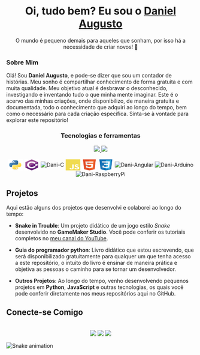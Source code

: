 <h1 align="center">
    Oi, tudo bem? Eu sou o 
    <a href="https://www.linkedin.com/in/danielmilanez/">Daniel Augusto</a>
</h1>

<p align="center">
    O mundo é pequeno demais para aqueles que sonham, por isso há a necessidade de criar novos! 🚀
</p>

### Sobre Mim

Olá! Sou **Daniel Augusto**, e pode-se dizer que sou um contador de histórias. Meu sonho é compartilhar conhecimento de forma gratuita e com muita qualidade. Meu objetivo atual é desbravar o desconhecido, investigando e inventando tudo o que minha mente imaginar. Este é o acervo das minhas criações, onde disponibilizo, de maneira gratuita e documentada, todo o conhecimento que adquiri ao longo do tempo, bem como o necessário para cada criação específica. Sinta-se à vontade para explorar este repositório!

<div align="center">
    <h3>Tecnologias e ferramentas</h3>
    <a href="https://beacons.ai/danielmilanez">
        <img height="180em" src="https://github-readme-stats.vercel.app/api?username=danielmilanez&show_icons=true&theme=merko"/>
        <img height="180em" src="https://github-readme-stats.vercel.app/api/top-langs/?username=danielmilanez&layout=compact&theme=merko"/>
    </a>
</div>

<div style="display: inline_block" align="center"><br>
    <img align="center" alt="Dani-Python" height="30" width="40" src="https://raw.githubusercontent.com/devicons/devicon/master/icons/python/python-original.svg">
    <img align="center" alt="Dani-Csharp" height="30" width="40" src="https://raw.githubusercontent.com/devicons/devicon/master/icons/csharp/csharp-original.svg">
    <img align="center" alt="Dani-C" height="30" width="40" src="https://cdn.jsdelivr.net/gh/devicons/devicon@latest/icons/c/c-original.svg">
    <img align="center" alt="Dani-Js" height="30" width="40" src="https://raw.githubusercontent.com/devicons/devicon/master/icons/javascript/javascript-plain.svg">
    <img align="center" alt="Dani-HTML" height="30" width="40" src="https://raw.githubusercontent.com/devicons/devicon/master/icons/html5/html5-original.svg">
    <img align="center" alt="Dani-CSS" height="30" width="40" src="https://raw.githubusercontent.com/devicons/devicon/master/icons/css3/css3-original.svg">
    <img align="center" alt="Dani-Angular" height="30" width="40" src="https://cdn.jsdelivr.net/gh/devicons/devicon@latest/icons/angular/angular-original.svg">
    <img align="center" alt="Dani-Arduino" height="30" width="40" src="https://cdn.jsdelivr.net/gh/devicons/devicon/icons/arduino/arduino-original-wordmark.svg">
    <img align="center" alt="Dani-RaspberryPi" height="30" width="40" src="https://cdn.jsdelivr.net/gh/devicons/devicon/icons/raspberrypi/raspberrypi-original.svg" />        
</div>

## Projetos

Aqui estão alguns dos projetos que desenvolvi e colaborei ao longo do tempo:

- **Snake in Trouble**: Um projeto didático de um jogo estilo *Snake* desenvolvido no **GameMaker Studio**. Você pode conferir os tutoriais completos no [meu canal do YouTube](https://www.youtube.com/@mitchzito).

- **Guia do programador python**: Livro didático que estou escrevendo, que será disponibilizado gratuitamente para qualquer um que tenha acesso a este repositório, o intuito do livro é ensinar de maneira prática e objetiva as pessoas o caminho para se tornar um desenvolvedor.
  
- **Outros Projetos**: Ao longo do tempo, venho desenvolvendo pequenos projetos em **Python**, **JavaScript** e outras tecnologias, os quais você pode conferir diretamente nos meus repositórios aqui no GitHub.

## Conecte-se Comigo

<div align="center"><br>
    <a href="mailto:daniel.augusto.milanez@gmail.com"><img src="https://img.shields.io/badge/Email-D14836?style=for-the-badge&logo=gmail&logoColor=white"></a>
    <a href="https://www.linkedin.com/in/danielmilanez/"><img src="https://img.shields.io/badge/LinkedIn-0077B5?style=for-the-badge&logo=linkedin&logoColor=white"></a>
    <a href="https://www.youtube.com/@mitchzito"><img src="https://img.shields.io/badge/YouTube-FF0000?style=for-the-badge&logo=youtube&logoColor=white"></a>
</div>

![Snake animation](https://github.com/danielbped/danielbped/blob/output/github-contribution-grid-snake.svg)
